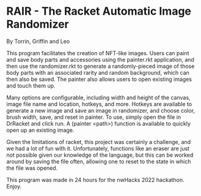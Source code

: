 # RAIR - The Racket Automatic Image Randomizer
By Torrin, Griffin and Leo

This program facilitates the creation of NFT-like images. Users can paint and save body parts and accessories using the painter.rkt application, and then use the randomizer.rkt to generate a randomly-pieced image of those body parts with an associated rarity and random background, which can then also be saved. The painter also allows users to open existing images and touch them up.

Many options are configurable, including width and height of the canvas, image file name and location, hotkeys, and more. Hotkeys are available to generate a new image and save an image in randomizer, and choose color, brush width, save, and reset in painter. To use, simply open the file in DrRacket and click run. A (painter \<path\>) function is available to quickly open up an existing image.

Given the limitations of racket, this project was certainly a challenge, and we had a lot of fun with it. Unfortunately, functions like an eraser are just not possible given our knowledge of the language, but this can be worked around by saving the file often, allowing one to reset to the state in which the file was opened.

This program was made in 24 hours for the nwHacks 2022 hackathon. Enjoy.
